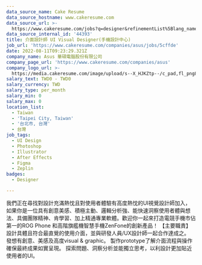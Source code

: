 ```yaml
---
data_source_name: Cake Resume
data_source_hostname: www.cakeresume.com
data_source_url: >-
  https://www.cakeresume.com/jobs?q=designer&refinementList%5Blang_name%5D%5B0%5D=English&refinementList%5Bsalary_type%5D=per_year
data_source_internal_id: '44393'
title: 介面設計師 UI Visual Designer(手機設計中心)
job_url: 'https://www.cakeresume.com/companies/asus/jobs/5cffde'
date: 2022-08-11T09:23:29.321Z
company_name: Asus 華碩電腦股份有限公司
company_page_url: 'https://www.cakeresume.com/companies/asus'
company_logo_url: >-
  https://media.cakeresume.com/image/upload/s--X_HJKZtp--/c_pad,fl_png8,h_200,w_200/v1560337039/gnuruihvfxav7zbxegmf.png
salary_text: TWD0 - TWD0
salary_currency: TWD
salary_type: per_month
salary_min: 0
salary_max: 0
location_list:
  - Taiwan
  - 'Taipei City, Taiwan'
  - '台北市, 台灣'
  - 台灣
job_tags:
  - UI Design
  - Photoshop
  - Illustrator
  - After Effects
  - Figma
  - Zeplin
badges:
  - Designer

---
```


我們正在尋找對設計充滿熱忱且對使用者體驗有高度熱忱的UI視覺設計師加入，如果你是一位具有創意美感、積極主動、邏輯分析強、能快速洞察使用者體與想法、具備團隊精神、肯學習、加上精通專業軟體。歡迎你一起來打造電競手機市佔第一的ROG Phone 和高階旗艦機智慧手機ZenFone的創新產品！ 【主要職責】 設計具體且符合最直覺的使用介面，並與研發人員/UX設計師一起合作達成之。 發想有創意、美感及高度visual & graphic。 製作prototype了解介面流程與操作確保最終成果如實呈現。 探索問題、洞察分析並能獨立思考，以利設計更加貼近使用者的UI。